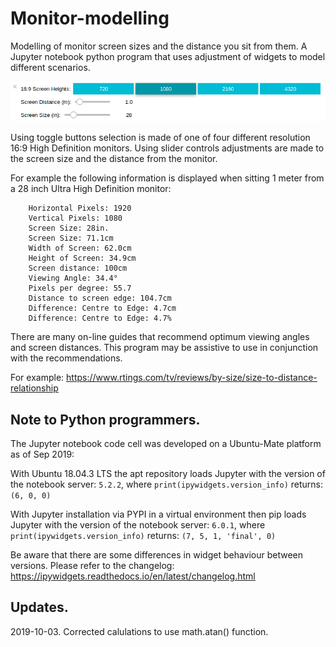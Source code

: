 # Monitor-modelling

Modelling of monitor screen sizes and the distance you sit from them. A Jupyter notebook python program that uses adjustment of widgets to model different scenarios.

![](widget_controls.png)

Using toggle buttons selection is made of one of four different resolution 16:9 High Definition monitors. Using slider controls adjustments are made to the screen size and the distance from the monitor. 

For example the following information is displayed when sitting 1 meter from a 28 inch Ultra High Definition monitor: 

```
    Horizontal Pixels: 1920
    Vertical Pixels: 1080
    Screen Size: 28in.
    Screen Size: 71.1cm
    Width of Screen: 62.0cm
    Height of Screen: 34.9cm
    Screen distance: 100cm
    Viewing Angle: 34.4°
    Pixels per degree: 55.7
    Distance to screen edge: 104.7cm
    Difference: Centre to Edge: 4.7cm
    Difference: Centre to Edge: 4.7%
```

There are many on-line guides that recommend optimum viewing angles and screen distances. This program may be assistive to use in conjunction with the recommendations. 

For example: 
https://www.rtings.com/tv/reviews/by-size/size-to-distance-relationship


## Note to Python programmers.

The Jupyter notebook code cell was developed on a Ubuntu-Mate platform as of Sep 2019:

With Ubuntu 18.04.3 LTS the apt repository loads Jupyter with the version of the notebook server: `5.2.2`, where `print(ipywidgets.version_info)` returns: `(6, 0, 0)`

With Jupyter installation via PYPI in a virtual environment then pip loads Jupyter with the version of the notebook server: `6.0.1`, where `print(ipywidgets.version_info)` returns: `(7, 5, 1, 'final', 0)` 

Be aware that there are some differences in widget behaviour between versions. Please refer to the changelog: https://ipywidgets.readthedocs.io/en/latest/changelog.html

## Updates.

2019-10-03. Corrected calulations to use math.atan() function.
